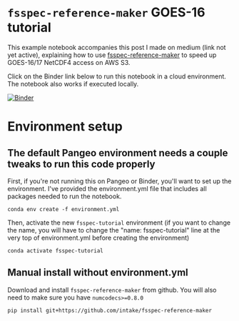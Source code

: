 # `fsspec-reference-maker` GOES-16 tutorial

This example notebook accompanies this post I made on medium (link not yet active), explaining how to use [fsspec-reference-maker](https://github.com/intake/fsspec-reference-maker) to speed up GOES-16/17 NetCDF4 access on AWS S3.

Click on the Binder link below to run this notebook in a cloud environment. The notebook also works if executed locally. 

[![Binder](https://mybinder.org/badge_logo.svg)](https://mybinder.org/v2/gh/lsterzinger/fsspec-reference-maker-tutorial/multizarr)

# Environment setup
## The default Pangeo environment needs a couple tweaks to run this code properly

First, if you're not running this on Pangeo or Binder, you'll want to set up the environment. I've provided the environment.yml file that includes all packages needed to run the notebook.
```
conda env create -f environment.yml
```

Then, activate the new `fsspec-tutorial` environment (if you want to change the name, you will have to change the "name: fsspec-tutorial" line at the very top of environment.yml before creating the environment)
```
conda activate fsspec-tutorial
```

## Manual install without environment.yml
Download and install `fsspec-reference-maker` from github. You will also need to make sure you have `numcodecs>=0.8.0`

```
pip install git+https://github.com/intake/fsspec-reference-maker
```
